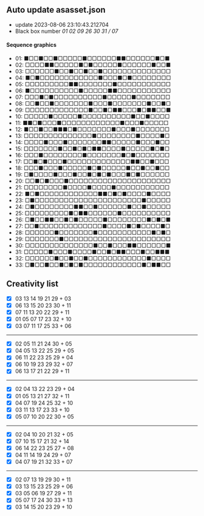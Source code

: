 ## Auto update asasset.json

* update 2023-08-06 23:10:43.212704
* Black box number _01 02 09 26 30 31 / 07_
#### Sequence graphics

* 01: ■□□■□□■□□□□□■□□□□□□■■□□□□□□■□■
* 02: □□□□■■□□□□□■□■□□□□□■□□□□□□■□□■
* 03: □□□□□□■□□■□□■□□■□□□□□□□□□□□□□□
* 04: ■□■□□□□□□□□□□□□■□□□■□■□□□□□□□□
* 05: □□□□□□□□□■■□□□□□□□■□□□□□□□□□□□
* 06: ■□□□□□□□□□□■□□□□□■■□□□□□□□□□□□
* 07: □□□■□■□□□□□□□□□□■□□□□□■□□□□□□□
* 08: □□■□□■□□□□□□□■□□□■□□□□□□□■□□■□
* 09: □□□□□□□□□□□□□■□□■□■■□□□■□■■□□■
* 10: □□□□□■□□□□□■□□□□□□□□□□■□□■□□□□
* 11: ■■□■□□□■□□□□□□□□□□□□■□□□■□□□□□
* 12: ■□□■□□■■■□■□□□□□□□■□□□■□□□□□□□
* 13: □□□□□□□□□□□□□□■□□□□□□□□■□□□□■□
* 14: □□□□■□□□■□□□□□□□■■□□□□□■□□□■□□
* 15: □□□□□□□■□□■□■□■■□□□□■□□□□□■□■□
* 16: □□□■□□□□□□□□■□□□□□□□■□■□□□□□□□
* 17: □□■□■□□□■□□□□□□□□□□□□□■■□□■□□□
* 18: □□□■□□□■□□□□□■□■□□□□□■□□■□□■□□
* 19: □■□□□□■□□□■□□■□■□■□□□■□■□□□□□□
* 20: □□■□■□□□■□□□□□□□□□□□□□□□□□□□□□
* 21: □□□□□□□□■□□□□■□□□□■□□□□□□□□□□□
* 22: ■□■□□□□□□□□□□□□■■□■□■□□□□■□□□□
* 23: □■□□□□□□□□□□□□□□□□□□□□□□■□□□□□
* 24: □■□□□□□□□□■■□□■□□□□□□■□□■□□□□□
* 25: □□□□□□□□□■□■■□□□□□□■□□□□□□□□□□
* 26: □■□□■■□□■□■□□□□□■□□□□□□□□■□■□■
* 27: □□■□□□□□□□□□□□□□■□□□□■□■□□□□■□
* 28: □□□□□□■□□□□□□□■□□□□□□□□□□□■□■□
* 29: □□□□□□□■□□□□□□□□□□□□□□□□□□□□□□
* 30: □□□□□□□□□□□□□□■□□■□□□■■□□□□□□■
* 31: □□□□□■□□□■□□□□■□□■□■■□□□■□□■■■
* 32: □□□□□□■□□■□□■□□□□□□□□□□□□■□□□□
* 33: □■□□■□□■□■□■□□□□□□□□□□□□■□■■□□
## Creativity list

- [x] 03 13 14 19 21 29 + 03
- [x] 06 13 15 20 23 30 + 11
- [x] 07 11 13 20 22 29 + 11
- [x] 01 05 07 17 23 32 + 10
- [x] 03 07 11 17 25 33 + 06
***
- [x] 02 05 11 21 24 30 + 05
- [x] 04 05 13 22 25 29 + 05
- [x] 06 11 22 23 25 29 + 04
- [x] 06 10 19 23 29 32 + 07
- [x] 06 13 17 21 22 29 + 11
***
- [x] 02 04 13 22 23 29 + 04
- [x] 01 05 13 21 27 32 + 11
- [x] 04 07 19 24 25 32 + 10
- [x] 03 11 13 17 23 33 + 10
- [x] 05 07 10 20 22 30 + 05
***
- [x] 02 04 10 20 21 32 + 05
- [x] 07 10 15 17 21 32 + 14
- [x] 06 14 22 23 25 27 + 08
- [x] 04 11 14 19 24 29 + 07
- [x] 04 07 19 21 32 33 + 07
***
- [x] 02 07 13 19 29 30 + 11
- [x] 03 13 15 23 25 29 + 06
- [x] 03 05 06 19 27 29 + 11
- [x] 05 07 17 24 30 33 + 13
- [x] 03 14 15 20 23 29 + 10
